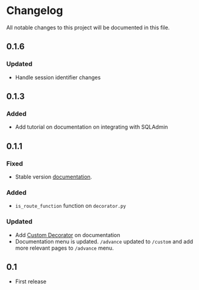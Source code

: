 # Changelog

All notable changes to this project will be documented in this file.

## 0.1.6

### Updated

 - Handle session identifier changes

## 0.1.3

### Added

 - Add tutorial on documentation on integrating with SQLAdmin

## 0.1.1

### Fixed

 - Stable version [documentation](https://starlette-login.readthedocs.io/en/stable/).

### Added

 - `is_route_function` function on `decorator.py`

### Updated

 - Add [Custom Decorator](https://starlette-login.readthedocs.io/advance/decorators) on documentation
 - Documentation menu is updated. `/advance` updated to `/custom` and add more relevant pages to `/advance` menu.

## 0.1

- First release

[doc]: https://starlette-login.readthedocs.io/en/latest/
